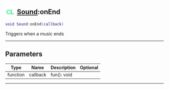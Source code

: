 ## <img src="../../.gitbook/assets/client.png" width="32" height="32" /> [Sound](../sound/README.md):onEnd

```lua
void Sound:onEnd(callback)
```

Triggers when a music ends<br>

-----------------
## Parameters

| Type   | Name | Description | Optional |
| ------ | ---- | ----------- | -------: |
| function | callback | fun(): void |  |


--------